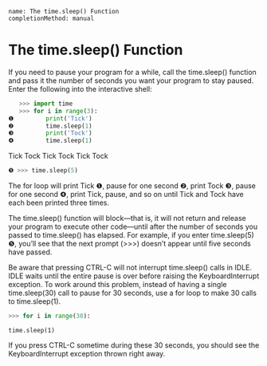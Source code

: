```ngMeta
name: The time.sleep() Function
completionMethod: manual
```
# The time.sleep() Function
If you need to pause your program for a while, call the time.sleep() function and pass it the number of seconds you want your program to stay paused. Enter the following into the interactive shell:

```python
   >>> import time
   >>> for i in range(3):
❶         print('Tick')
❷         time.sleep(1)
❸         print('Tock')
❹         time.sleep(1)
```
   Tick
   Tock
   Tick
   Tock
   Tick
   Tock
```python
❺ >>> time.sleep(5)
```
The for loop will print Tick ❶, pause for one second ❷, print Tock ❸, pause for one second ❹, print Tick, pause, and so on until Tick and Tock have each been printed three times.

The time.sleep() function will block—that is, it will not return and release your program to execute other code—until after the number of seconds you passed to time.sleep() has elapsed. For example, if you enter time.sleep(5) ❺, you’ll see that the next prompt (>>>) doesn’t appear until five seconds have passed.

Be aware that pressing CTRL-C will not interrupt time.sleep() calls in IDLE. IDLE waits until the entire pause is over before raising the KeyboardInterrupt exception. To work around this problem, instead of having a single time.sleep(30) call to pause for 30 seconds, use a for loop to make 30 calls to time.sleep(1).

```python
>>> for i in range(30):
```
    time.sleep(1)
If you press CTRL-C sometime during these 30 seconds, you should see the KeyboardInterrupt exception thrown right away.

